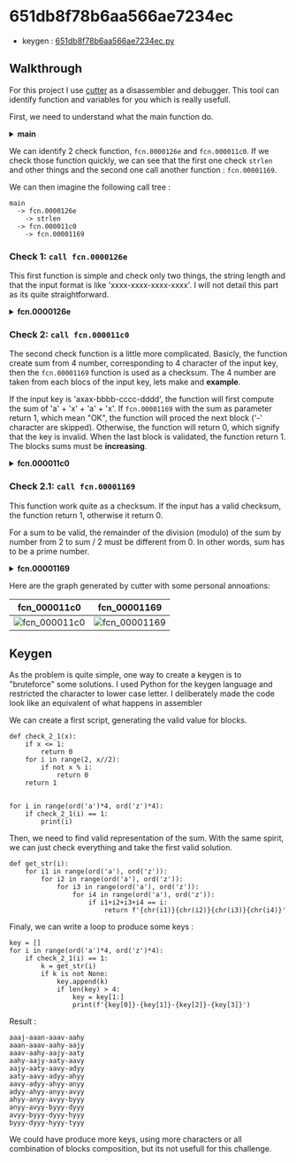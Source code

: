 # 651db8f78b6aa566ae7234ec
* keygen : [651db8f78b6aa566ae7234ec.py](651db8f78b6aa566ae7234ec.py)

## Walkthrough

For this project I use [cutter](https://cutter.re/) as a disassembler and debugger.
This tool can identify function and variables for you which is really usefull.

First, we need to understand what the main function do.

**<details><summary>main</summary>**
  
```
int main (int argc, char **argv, char **envp);
; var char **var_10h @ rbp-0x10
; var uint64_t var_4h @ rbp-0x4
; arg int argc @ rdi
; arg char **argv @ rsi
0x00001304      endbr64
0x00001308      push rbp
0x00001309      mov rbp, rsp
0x0000130c      sub rsp, 0x10
0x00001310      mov dword [var_4h], edi ; argc
0x00001313      mov qword [var_10h], rsi ; argv
0x00001317      cmp dword [var_4h], 2
0x0000131b      je 0x1333
0x0000131d      lea rax, str.Usage:__key ; 0x2004
0x00001324      mov rdi, rax       ; const char *s
0x00001327      call section..plt.sec ; sym.imp.puts ; int puts(const char *s)
0x0000132c      mov eax, 0
0x00001331      jmp 0x139f
0x00001333      mov rax, qword [var_10h]
0x00001337      add rax, 8
0x0000133b      mov rax, qword [rax]
0x0000133e      mov rdi, rax       ; const char *arg1
0x00001341      call fcn.0000126e
0x00001346      xor eax, 1
0x00001349      test al, al
0x0000134b      je 0x1363
0x0000134d      lea rax, str.Invalid_key ; 0x2011
0x00001354      mov rdi, rax       ; const char *s
0x00001357      call section..plt.sec ; sym.imp.puts ; int puts(const char *s)
0x0000135c      mov eax, 0
0x00001361      jmp 0x139f
0x00001363      mov rax, qword [var_10h]
0x00001367      add rax, 8
0x0000136b      mov rax, qword [rax]
0x0000136e      mov rdi, rax       ; int64_t arg1
0x00001371      call fcn.000011c0
0x00001376      test al, al
0x00001378      je 0x138b
0x0000137a      lea rax, str.Access_granted ; 0x201e
0x00001381      mov rdi, rax       ; const char *s
0x00001384      call section..plt.sec ; sym.imp.puts ; int puts(const char *s)
0x00001389      jmp 0x139a
0x0000138b      lea rax, str.Invalid_key ; 0x2011
0x00001392      mov rdi, rax       ; const char *s
0x00001395      call section..plt.sec ; sym.imp.puts ; int puts(const char *s)
0x0000139a      mov eax, 0
0x0000139f      leave
0x000013a0      ret
0x000013a1      add byte [rax], al
0x000013a3      add bl, dh
```
</details>

We can identify 2 check function, `fcn.0000126e` and `fcn.000011c0`.
If we check those function quickly, we can see that the first one check `strlen` and other things and the second one call another function : `fcn.00001169`.

We can then imagine the following call tree :

```
main
  -> fcn.0000126e
    -> strlen
  -> fcn.000011c0
    -> fcn.00001169
```

### Check 1: `call fcn.0000126e`

This first function is simple and check only two things, the string length and that the input format is like 'xxxx-xxxx-xxxx-xxxx'.
I will not detail this part as its quite straightforward.

**<details><summary>fcn.0000126e</summary>**

```
fcn.0000126e (const char *arg1);
; var const char *s @ rbp-0x18
; var int64_t var_4h @ rbp-0x4
; arg const char *arg1 @ rdi
0x0000126e      endbr64
0x00001272      push rbp
0x00001273      mov rbp, rsp
0x00001276      sub rsp, 0x20
0x0000127a      mov qword [s], rdi ; arg1
0x0000127e      mov rax, qword [s]
0x00001282      mov rdi, rax       ; const char *s
0x00001285      call strlen        ; sym.imp.strlen ; size_t strlen(const char *s)
0x0000128a      mov ecx, dword [0x00004010]
0x00001290      mov edx, dword [0x00004014]
0x00001296      imul ecx, edx
0x00001299      mov edx, dword [0x00004010]
0x0000129f      add edx, ecx
0x000012a1      sub edx, 1
0x000012a4      movsxd rdx, edx
0x000012a7      cmp rax, rdx
0x000012aa      je 0x12b3
0x000012ac      mov eax, 0
0x000012b1      jmp 0x1302
0x000012b3      mov dword [var_4h], 0
0x000012ba      jmp 0x12ef
0x000012bc      mov eax, dword [0x00004014]
0x000012c2      add eax, 1
0x000012c5      imul eax, dword [var_4h]
0x000012c9      mov edx, eax
0x000012cb      mov eax, dword [0x00004014]
0x000012d1      add eax, edx
0x000012d3      movsxd rdx, eax
0x000012d6      mov rax, qword [s]
0x000012da      add rax, rdx
0x000012dd      movzx eax, byte [rax]
0x000012e0      cmp al, 0x2d
0x000012e2      je 0x12eb
0x000012e4      mov eax, 0
0x000012e9      jmp 0x1302
0x000012eb      add dword [var_4h], 1
0x000012ef      mov eax, dword [0x00004010]
0x000012f5      sub eax, 1
0x000012f8      cmp dword [var_4h], eax
0x000012fb      jl 0x12bc
0x000012fd      mov eax, 1
0x00001302      leave
0x00001303      ret
```
</details>

### Check 2: `call fcn.000011c0`

The second check function is a little more complicated.
Basicly, the function create sum from 4 number, corresponding to 4 character of the input key, then the `fcn.00001169` function is used as a checksum.
The 4 number are taken from each blocs of the input key, lets make and **example**.

If the input key is 'axax-bbbb-cccc-dddd', the function will first compute the sum of 'a' + 'x' + 'a' + 'x'.
If `fcn.00001169` with the sum as parameter return 1, which mean "OK", the function will proced the next block ('-' character are skipped).
Otherwise, the function will return 0, which signify that the key is invalid.
When the last block is validated, the function return 1.
The blocks sums must be **increasing**.

**<details><summary>fcn.000011c0</summary>**

```
fcn.000011c0 (int64_t arg1);
; var int64_t var_28h @ rbp-0x28
; var int64_t var_14h @ rbp-0x14
; var int64_t var_10h @ rbp-0x10
; var int64_t var_ch @ rbp-0xc
; var int64_t var_8h @ rbp-0x8
; var int64_t var_4h @ rbp-0x4
; arg int64_t arg1 @ rdi
0x000011c0      endbr64
0x000011c4      push rbp
0x000011c5      mov rbp, rsp
0x000011c8      sub rsp, 0x28
0x000011cc      mov qword [var_28h], rdi ; arg1
0x000011d0      mov dword [var_14h], 0
0x000011d7      mov dword [var_10h], 0
0x000011de      jmp 0x1258
0x000011e0      mov edx, dword [var_10h]
0x000011e3      mov eax, edx
0x000011e5      shl eax, 2
0x000011e8      add eax, edx
0x000011ea      mov dword [var_4h], eax
0x000011ed      mov dword [var_ch], 0
0x000011f4      mov dword [var_8h], 0
0x000011fb      jmp 0x121c
0x000011fb      jmp 0x121c
0x000011fd      mov edx, dword [var_4h]
0x00001200      mov eax, dword [var_8h]
0x00001203      add eax, edx
0x00001205      movsxd rdx, eax
0x00001208      mov rax, qword [var_28h]
0x0000120c      add rax, rdx
0x0000120f      movzx eax, byte [rax]
0x00001212      movsx eax, al
0x00001215      add dword [var_ch], eax
0x00001218      add dword [var_8h], 1
0x0000121c      mov eax, dword [0x00004014]
0x00001222      cmp dword [var_8h], eax
0x00001225      jl 0x11fd
0x00001227      mov eax, dword [var_ch]
0x0000122a      mov edi, eax       ; int64_t arg1
0x0000122c      call fcn.00001169
0x00001231      xor eax, 1
0x00001234      test al, al
0x00001236      je 0x123f
0x00001238      mov eax, 0
0x0000123d      jmp 0x126c
0x0000123f      mov eax, dword [var_ch]
0x00001242      cmp eax, dword [var_14h]
0x00001245      jg 0x124e
0x00001247      mov eax, 0
0x0000124c      jmp 0x126c
0x0000124e      mov eax, dword [var_ch]
0x00001251      mov dword [var_14h], eax
0x00001254      add dword [var_10h], 1
0x00001258      mov eax, dword [0x00004010]
0x0000125e      cmp dword [var_10h], eax
0x00001261      jl 0x11e0
0x00001267      mov eax, 1
0x0000126c      leave
0x0000126d      ret
```
</details>

### Check 2.1: `call fcn.00001169`

This function work quite as a checksum.
If the input has a valid checksum, the function return 1, otherwise it return 0.

For a sum to be valid, the remainder of the division (modulo) of the sum by number from 2 to sum / 2 must be different from 0.
In other words, sum has to be a prime number.

**<details><summary>fcn.00001169</summary>**

```
fcn.00001169 (uint64_t arg1);
; var uint64_t var_14h @ rbp-0x14
; var int64_t var_4h @ rbp-0x4
; arg uint64_t arg1 @ rdi
0x00001169      endbr64
0x0000116d      push rbp
0x0000116e      mov rbp, rsp
0x00001171      mov dword [var_14h], edi ; arg1
0x00001174      cmp dword [var_14h], 0
0x00001178      je 0x1180
0x0000117a      cmp dword [var_14h], 1
0x0000117e      jne 0x1187
0x00001180      mov eax, 0
0x00001185      jmp 0x11be
0x00001187      mov dword [var_4h], 2
0x0000118e      jmp 0x11a8
0x00001190      mov eax, dword [var_14h]
0x00001193      cdq
0x00001194      idiv dword [var_4h]
0x00001197      mov eax, edx
0x00001199      test eax, eax
0x0000119b      jne 0x11a4
0x0000119d      mov eax, 0
0x000011a2      jmp 0x11be
0x000011a4      add dword [var_4h], 1
0x000011a8      mov eax, dword [var_14h]
0x000011ab      mov edx, eax
0x000011ad      shr edx, 0x1f
0x000011b0      add eax, edx
0x000011b2      sar eax, 1
0x000011b4      cmp dword [var_4h], eax
0x000011b7      jl 0x1190
0x000011b9      mov eax, 1
0x000011be      pop rbp
0x000011bf      ret
```
</details>

Here are the graph generated by cutter with some personal annoations:

| fcn_000011c0 | fcn_00001169 |
|:-:|:-:|
|![fcn_000011c0](https://github.com/Cyril-Meyer/RCE/assets/69190238/33011b7b-4488-414d-8f59-3a1a6148a7ad)|![fcn_00001169](https://github.com/Cyril-Meyer/RCE/assets/69190238/ff45c253-90be-48bf-bc49-5f5d680d400f)|


## Keygen

As the problem is quite simple, one way to create a keygen is to "bruteforce" some solutions.
I used Python for the keygen language and restricted the character to lower case letter.
I deliberately made the code look like an equivalent of what happens in assembler

We can create a first script, generating the valid value for blocks.

```
def check_2_1(x):
    if x <= 1:
        return 0
    for i in range(2, x//2):
        if not x % i:
            return 0
    return 1


for i in range(ord('a')*4, ord('z')*4):
    if check_2_1(i) == 1:
        print(i)
```

Then, we need to find valid representation of the sum.
With the same spirit, we can just check everything and take the first valid solution.

```
def get_str(i):
    for i1 in range(ord('a'), ord('z')):
        for i2 in range(ord('a'), ord('z')):
            for i3 in range(ord('a'), ord('z')):
                for i4 in range(ord('a'), ord('z')):
                    if i1+i2+i3+i4 == i:
                        return f'{chr(i1)}{chr(i2)}{chr(i3)}{chr(i4)}'
```

Finaly, we can write a loop to produce some keys :

```
key = []
for i in range(ord('a')*4, ord('z')*4):
    if check_2_1(i) == 1:
        k = get_str(i)
        if k is not None:
            key.append(k)
            if len(key) > 4:
                key = key[1:]
                print(f'{key[0]}-{key[1]}-{key[2]}-{key[3]}')
```

Result :
```
aaaj-aaan-aaav-aahy
aaan-aaav-aahy-aajy
aaav-aahy-aajy-aaty
aahy-aajy-aaty-aavy
aajy-aaty-aavy-adyy
aaty-aavy-adyy-ahyy
aavy-adyy-ahyy-anyy
adyy-ahyy-anyy-avyy
ahyy-anyy-avyy-byyy
anyy-avyy-byyy-dyyy
avyy-byyy-dyyy-hyyy
byyy-dyyy-hyyy-tyyy
```

We could have produce more keys, using more characters or all combination of blocks composition, but its not usefull for this challenge.
